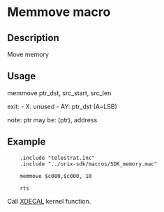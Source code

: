 # Memmove macro

## Description

Move memory

## Usage

memmove ptr_dst, src_start, src_len

exit:
    - X: unused
    - AY: ptr_dst (A=LSB)

note:
    ptr may be: (ptr), address

## Example

```ca65
    .include "telestrat.inc"
    .include "../orix-sdk/macros/SDK_memory.mac"

    memmove $c080,$c000, 10

    rts
```

Call [XDECAL](../../../kernel/primitives/xdecal.md) kernel function.
